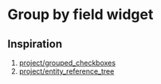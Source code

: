 # Group by field widget

## Inspiration
1. [project/grouped_checkboxes](https://www.drupal.org/project/entity_reference_tree)
2. [project/entity_reference_tree](https://www.drupal.org/project/entity_reference_tree)
